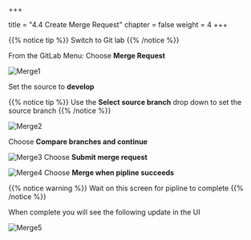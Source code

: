 +++

title = "4.4 Create Merge Request"
chapter = false
weight = 4
+++

{{% notice tip %}}
Switch to Git lab
{{% /notice %}}

From the GitLab Menu: Choose __Merge Request__

![Merge1](/images/lab4/merge_request1.png)

Set the source to __develop__


{{% notice tip %}}
Use the __Select source branch__ drop down to set the source branch
{{% /notice %}}

![Merge2](/images/lab4/merge_request2.png)

Choose __Compare branches and continue__

![Merge3](/images/lab4/merge_request3.png)
Choose __Submit merge request__

![Merge4](/images/lab4/merge_request4.png)
Choose __Merge when pipline succeeds__


{{% notice warning %}}
Wait on this screen for pipline to complete
{{% /notice %}}

When complete you will see the following update in the UI

![Merge5](/images/lab4/merge_complete1.png)

